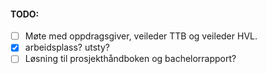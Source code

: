 #### TODO:

- [ ] Møte med oppdragsgiver, veileder TTB og veileder HVL.
- [X] arbeidsplass? utsty?
- [ ] Løsning til prosjekthåndboken og bachelorrapport?

